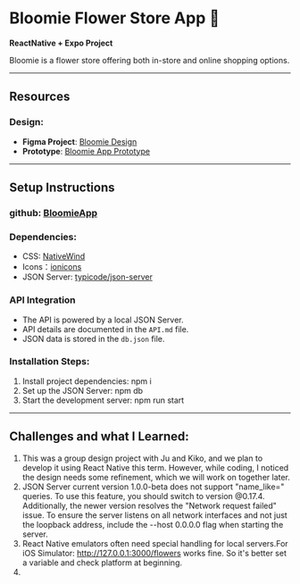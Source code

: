 # Bloomie Flower Store App 🌸

**ReactNative + Expo Project**

Bloomie is a flower store offering both in-store and online shopping options.

---

## Resources

### Design:

- **Figma Project**: [Bloomie Design](https://www.figma.com/design/m24HAz42h3DNXgcbUf4PFJ/Bloomie?node-id=0-1&p=f&t=xv0EKzgGbUqhsPBj-0)
- **Prototype**: [Bloomie App Prototype](https://www.figma.com/proto/m24HAz42h3DNXgcbUf4PFJ/Bloomie?node-id=32-175&node-type=canvas&t=5SbDYwfoUMlI4P4f-0&scaling=min-zoom&content-scaling=fixed&page-id=0%3A1&starting-point-node-id=32%3A128&show-proto-sidebar=1)

---

## Setup Instructions

### github: [BloomieApp](https://github.com/blueberryliaojuan/bloomieApp)

### Dependencies:

- CSS: [NativeWind](https://www.nativewind.dev/docs)
- Icons：[ionicons](https://ionic.io/ionicons)
- JSON Server: [typicode/json-server](https://github.com/typicode/json-server)

### API Integration

- The API is powered by a local JSON Server.
- API details are documented in the `API.md` file.
- JSON data is stored in the `db.json` file.

### Installation Steps:

1. Install project dependencies: npm i
2. Set up the JSON Server:
   npm db
3. Start the development server: npm run start

---

## Challenges and what I Learned:

1. This was a group design project with Ju and Kiko, and we plan to develop it using React Native this term. However, while coding, I noticed the design needs some refinement, which we will work on together later.
2. JSON Server current version 1.0.0-beta does not support "name_like=" queries. To use this feature, you should switch to version @0.17.4. Additionally, the newer version resolves the "Network request failed" issue. To ensure the server listens on all network interfaces and not just the loopback address, include the --host 0.0.0.0 flag when starting the server.
3. React Native emulators often need special handling for local servers.For iOS Simulator: http://127.0.0.1:3000/flowers works fine. So it's better set a variable and check platform at beginning.
4.
